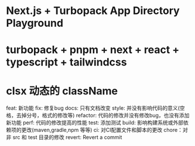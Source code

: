 # Next.js + Turbopack App Directory Playground

# turbopack + pnpm + next + react + typescript + tailwindcss
# clsx 动态的 className
feat: 新功能
fix: 修复bug
docs: 只有文档改变
style: 并没有影响代码的意义(空格，去掉分号，格式的修改等)
refactor: 代码的修改并没有修改bug，也没有添加新功能
perf: 代码的修改提高的性能
test: 添加测试
build: 影响构建系统或外部依赖项的更改(maven,gradle,npm 等等)
ci: 对CI配置文件和脚本的更改
chore：对非 src 和 test 目录的修改
revert: Revert a commit
